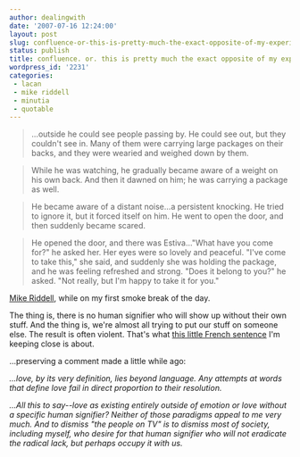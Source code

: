```yaml
---
author: dealingwith
date: '2007-07-16 12:24:00'
layout: post
slug: confluence-or-this-is-pretty-much-the-exact-opposite-of-my-experience
status: publish
title: confluence. or. this is pretty much the exact opposite of my experience.
wordpress_id: '2231'
categories:
 - lacan
 - mike riddell
 - minutia
 - quotable
---
```


> ...outside he could see people passing by. He could see out, but they couldn't see in. Many of them were carrying large packages on their backs, and they were wearied and weighed down by them.

> While he was watching, he gradually became aware of a weight on his own back. And then it dawned on him; he was carrying a package as well.

> He became aware of a distant noise...a persistent knocking. He tried to ignore it, but it forced itself on him. He went to open the door, and then suddenly became scared.

> He opened the door, and there was Estiva..."What have you come for?" he asked her. Her eyes were so lovely and peaceful. "I've come to take this," she said, and suddenly she was holding the package, and he was feeling refreshed and strong. "Does it belong to you?" he asked. "Not really, but I'm happy to take it for you."

[Mike Riddell][1], while on my first smoke break of the day.

The thing is, there is no human signifier who will show up without their own stuff. And the thing is, we're almost all trying to put our stuff on someone else. The result is often violent. That's what [this little French sentence][2] I'm keeping close is about.

...preserving a comment made a little while ago:

_...love, by its very definition, lies beyond language. Any attempts at words that define love fail in direct proportion to their resolution._

_...All this to say--love as existing entirely outside of emotion or love without a specific human signifier? Neither of those paradigms appeal to me very much. And to dismiss "the people on TV" is to dismiss most of society, including myself, who desire for that human signifier who will not eradicate the radical lack, but perhaps occupy it with us._

   [1]: http://www.amazon.com/Alt-Spirit-Metro-M3-Mike-Riddell/dp/074593711X/ref=sr_1_1/002-4601971-5548037?ie=UTF8&s=books&qid=1184605445&sr=8-1

   [2]: /2007/07/15/found-it/

